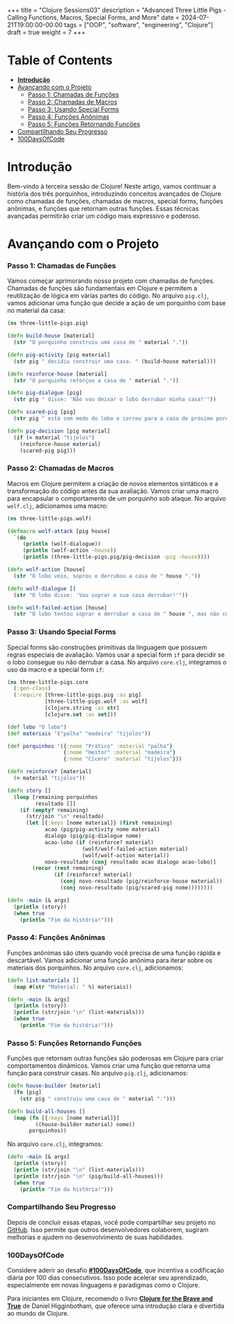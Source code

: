 +++
title = "Clojure Sessions03"
description = "Advanced Three Little Pigs - Calling Functions, Macros, Special Forms, and More"
date = 2024-07-21T19:00:00-00:00
tags = ["OOP", "software", "engineering", "Clojure"]
draft = true
weight = 7
+++

# Table of Contents
* **[Introdução](#introdução)**
* [Avançando com o Projeto](#avançando-com-o-projeto)
   - [Passo 1: Chamadas de Funções](#passo-1-chamadas-de-funções)
   - [Passo 2: Chamadas de Macros](#passo-2-chamadas-de-macros)
   - [Passo 3: Usando Special Forms](#passo-3-usando-special-forms)
   - [Passo 4: Funções Anônimas](#passo-4-funções-anônimas)
   - [Passo 5: Funções Retornando Funções](#passo-5-funções-retornando-funções)
* [Compartilhando Seu Progresso](#compartilhando-seu-progresso)
* [100DaysOfCode](#100daysofcode)

# Introdução

Bem-vindo à terceira sessão de Clojure! Neste artigo, vamos continuar a história dos três porquinhos, introduzindo conceitos avançados de Clojure como chamadas de funções, chamadas de macros, special forms, funções anônimas, e funções que retornam outras funções. Essas técnicas avançadas permitirão criar um código mais expressivo e poderoso.

# Avançando com o Projeto

### Passo 1: Chamadas de Funções

Vamos começar aprimorando nosso projeto com chamadas de funções. Chamadas de funções são fundamentais em Clojure e permitem a reutilização de lógica em várias partes do código. No arquivo `pig.clj`, vamos adicionar uma função que decide a ação de um porquinho com base no material da casa:

```clojure
(ns three-little-pigs.pig)

(defn build-house [material]
  (str "O porquinho construiu uma casa de " material "."))

(defn pig-activity [pig material]
  (str pig " decidiu construir uma casa. " (build-house material)))

(defn reinforce-house [material]
  (str "O porquinho reforçou a casa de " material "."))

(defn pig-dialogue [pig]
  (str pig " disse: 'Não vou deixar o lobo derrubar minha casa!'"))

(defn scared-pig [pig]
  (str pig " está com medo do lobo e correu para a casa do próximo porquinho."))

(defn pig-decision [pig material]
  (if (= material "tijolos")
    (reinforce-house material)
    (scared-pig pig)))
```

### Passo 2: Chamadas de Macros

Macros em Clojure permitem a criação de novos elementos sintáticos e a transformação do código antes da sua avaliação. Vamos criar uma macro para encapsular o comportamento de um porquinho sob ataque. No arquivo `wolf.clj`, adicionamos uma macro:

```clojure
(ns three-little-pigs.wolf)

(defmacro wolf-attack [pig house]
  `(do
     (println (wolf-dialogue))
     (println (wolf-action ~house))
     (println (three-little-pigs.pig/pig-decision ~pig ~house))))

(defn wolf-action [house]
  (str "O lobo veio, soprou e derrubou a casa de " house "."))

(defn wolf-dialogue []
  (str "O lobo disse: 'Vou soprar e sua casa derrubar!'"))

(defn wolf-failed-action [house]
  (str "O lobo tentou soprar e derrubar a casa de " house ", mas não conseguiu."))
```

### Passo 3: Usando Special Forms

Special forms são construções primitivas da linguagem que possuem regras especiais de avaliação. Vamos usar a special form `if` para decidir se o lobo consegue ou não derrubar a casa. No arquivo `core.clj`, integramos o uso da macro e a special form `if`:

```clojure
(ns three-little-pigs.core
  (:gen-class)
  (:require [three-little-pigs.pig :as pig]
            [three-little-pigs.wolf :as wolf]
            [clojure.string :as str]
            [clojure.set :as set]))

(def lobo "O lobo")
(def materiais '("palha" "madeira" "tijolos"))

(def porquinhos '({:nome "Prático" :material "palha"}
                  {:nome "Heitor" :material "madeira"}
                  {:nome "Cícero" :material "tijolos"}))

(defn reinforce? [material]
  (= material "tijolos"))

(defn story []
  (loop [remaining porquinhos
         resultado []]
    (if (empty? remaining)
      (str/join "\n" resultado)
      (let [{:keys [nome material]} (first remaining)
            acao (pig/pig-activity nome material)
            dialogo (pig/pig-dialogue nome)
            acao-lobo (if (reinforce? material)
                        (wolf/wolf-failed-action material)
                        (wolf/wolf-action material))
            novo-resultado (conj resultado acao dialogo acao-lobo)]
        (recur (rest remaining)
               (if (reinforce? material)
                 (conj novo-resultado (pig/reinforce-house material))
                 (conj novo-resultado (pig/scared-pig nome))))))))

(defn -main [& args]
  (println (story))
  (when true
    (println "Fim da história!")))
```

### Passo 4: Funções Anônimas

Funções anônimas são úteis quando você precisa de uma função rápida e descartável. Vamos adicionar uma função anônima para iterar sobre os materiais dos porquinhos. No arquivo `core.clj`, adicionamos:

```clojure
(defn list-materials []
  (map #(str "Material: " %) materiais))

(defn -main [& args]
  (println (story))
  (println (str/join "\n" (list-materials)))
  (when true
    (println "Fim da história!")))
```

### Passo 5: Funções Retornando Funções

Funções que retornam outras funções são poderosas em Clojure para criar comportamentos dinâmicos. Vamos criar uma função que retorna uma função para construir casas. No arquivo `pig.clj`, adicionamos:

```clojure
(defn house-builder [material]
  (fn [pig]
    (str pig " construiu uma casa de " material ".")))

(defn build-all-houses []
  (map (fn [{:keys [nome material]}]
         ((house-builder material) nome))
       porquinhos))
```

No arquivo `core.clj`, integramos:

```clojure
(defn -main [& args]
  (println (story))
  (println (str/join "\n" (list-materials)))
  (println (str/join "\n" (pig/build-all-houses)))
  (when true
    (println "Fim da história!")))
```

### Compartilhando Seu Progresso

Depois de concluir essas etapas, você pode compartilhar seu projeto no [GitHub](https://github.com). Isso permite que outros desenvolvedores colaborem, sugiram melhorias e ajudem no desenvolvimento de suas habilidades.

### 100DaysOfCode

Considere aderir ao desafio **[#100DaysOfCode](https://www.100daysofcode.com/)**, que incentiva a codificação diária por 100 dias consecutivos. Isso pode acelerar seu aprendizado, especialmente em novas linguagens e paradigmas como o Clojure.

Para iniciantes em Clojure, recomendo o livro **[Clojure for the Brave and True](https://www.braveclojure.com/)** de Daniel Higginbotham, que oferece uma introdução clara e divertida ao mundo de Clojure.
